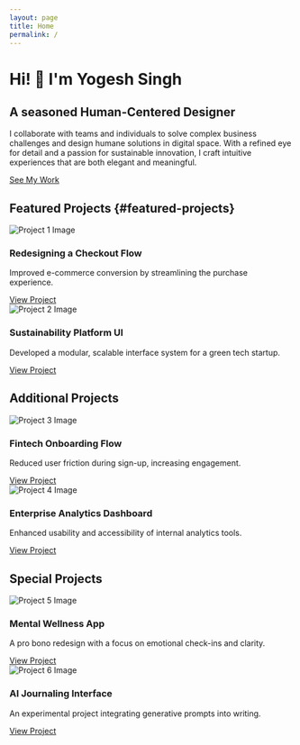 ```yaml
---
layout: page
title: Home
permalink: /
---
```


<div class="hero">
  <h1>Hi! 👋 I'm Yogesh Singh</h1>
  <h2>A seasoned Human-Centered Designer</h2>
  <p>
    I collaborate with teams and individuals to solve complex business challenges and design humane solutions in digital space.  
    With a refined eye for detail and a passion for sustainable innovation, I craft intuitive experiences that are both elegant and meaningful.
  </p>
  <a class="btn btn--primary" href="#featured-projects">See My Work</a>
</div>

## Featured Projects {#featured-projects}
<div class="project-grid">
  <div class="project-card">
    <img src="/assets/images/project1.jpg" alt="Project 1 Image" />
    <h3>Redesigning a Checkout Flow</h3>
    <p>Improved e-commerce conversion by streamlining the purchase experience.</p>
    <a class="btn btn--primary" href="/2025/04/01/featured-project-1/">View Project</a>
  </div>
  <div class="project-card">
    <img src="/assets/images/project2.jpg" alt="Project 2 Image" />
    <h3>Sustainability Platform UI</h3>
    <p>Developed a modular, scalable interface system for a green tech startup.</p>
    <a class="btn btn--primary" href="/2025/04/02/featured-project-2/">View Project</a>
  </div>
</div>

## Additional Projects
<div class="project-grid">
  <div class="project-card">
    <img src="/assets/images/project3.jpg" alt="Project 3 Image" />
    <h3>Fintech Onboarding Flow</h3>
    <p>Reduced user friction during sign-up, increasing engagement.</p>
    <a class="btn btn--secondary" href="/2025/04/03/additional-project-1/">View Project</a>
  </div>
  <div class="project-card">
    <img src="/assets/images/project4.jpg" alt="Project 4 Image" />
    <h3>Enterprise Analytics Dashboard</h3>
    <p>Enhanced usability and accessibility of internal analytics tools.</p>
    <a class="btn btn--secondary" href="/2025/04/04/additional-project-2/">View Project</a>
  </div>
</div>

## Special Projects
<div class="project-grid">
  <div class="project-card">
    <img src="/assets/images/project5.jpg" alt="Project 5 Image" />
    <h3>Mental Wellness App</h3>
    <p>A pro bono redesign with a focus on emotional check-ins and clarity.</p>
    <a class="btn btn--tertiary" href="/2025/04/05/special-project-1/">View Project</a>
  </div>
  <div class="project-card">
    <img src="/assets/images/project6.jpg" alt="Project 6 Image" />
    <h3>AI Journaling Interface</h3>
    <p>An experimental project integrating generative prompts into writing.</p>
    <a class="btn btn--tertiary" href="/2025/04/06/special-project-2/">View Project</a>
  </div>
</div>
